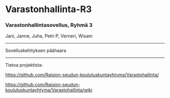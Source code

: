# Varastonhallinta-R3
### Varastonhallintasovellus, Ryhmä 3
Jani, Janne, Juha, Petri P, Verneri, Wisam

***
Sovelluskehityksen päähaara
***

Tietoa projektista:

https://github.com/Raision-seudun-koulutuskuntayhtyma/Varastohallinta/

https://github.com/Raision-seudun-koulutuskuntayhtyma/Varastohallinta/wiki
